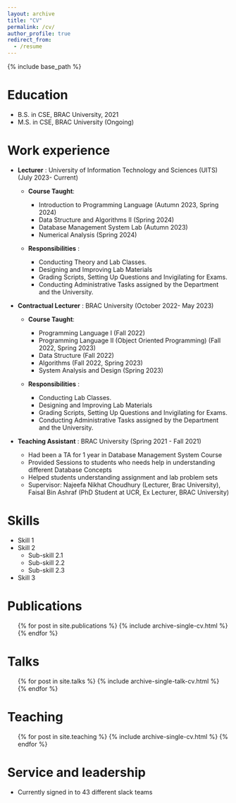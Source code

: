 ```yaml
---
layout: archive
title: "CV"
permalink: /cv/
author_profile: true
redirect_from:
  - /resume
---
```


{% include base_path %}

Education
======
* B.S. in CSE, BRAC University, 2021
* M.S. in CSE, BRAC University (Ongoing)

Work experience
======

* **Lecturer** : University of Information Technology and Sciences (UITS) (July 2023- Current)
  * **Course Taught**:
    * Introduction to Programming Language (Autumn 2023, Spring 2024)
    * Data Structure and Algorithms II (Spring 2024)
    * Database Management System Lab (Autumn 2023)
    * Numerical Analysis (Spring 2024)

  * **Responsibilities** :
      * Conducting Theory and Lab Classes.
      * Designing and Improving Lab Materials 
      * Grading Scripts, Setting Up Questions and Invigilating for Exams.
      * Conducting Administrative Tasks assigned by the Department and the University.
        
* **Contractual Lecturer** : BRAC University (October 2022- May 2023)
   * **Course Taught**:
      * Programming Language I (Fall 2022)
      * Programming Language II (Object Oriented Programming) (Fall 2022, Spring 2023)
      * Data Structure (Fall 2022)
      * Algorithms (Fall 2022, Spring 2023)
      * System Analysis and Design (Spring 2023)

   * **Responsibilities** :
      * Conducting Lab Classes.
      * Designing and Improving Lab Materials 
      * Grading Scripts, Setting Up Questions and Invigilating for Exams.
      * Conducting Administrative Tasks assigned by the Department and the University.

* **Teaching Assistant** : BRAC University (Spring 2021 - Fall 2021)
  * Had been a TA for 1 year in Database Management System Course
  * Provided Sessions to students who needs help in understanding different Database Concepts
  * Helped students understanding assignment and lab problem sets
  * Supervisor: Najeefa Nikhat Choudhury (Lecturer, Brac University), Faisal Bin Ashraf (PhD Student at UCR, Ex Lecturer, BRAC University)


  
Skills
======
* Skill 1
* Skill 2
  * Sub-skill 2.1
  * Sub-skill 2.2
  * Sub-skill 2.3
* Skill 3

Publications
======
  <ul>{% for post in site.publications %}
    {% include archive-single-cv.html %}
  {% endfor %}</ul>
  
Talks
======
  <ul>{% for post in site.talks %}
    {% include archive-single-talk-cv.html %}
  {% endfor %}</ul>
  
Teaching
======
  <ul>{% for post in site.teaching %}
    {% include archive-single-cv.html %}
  {% endfor %}</ul>
  
Service and leadership
======
* Currently signed in to 43 different slack teams
